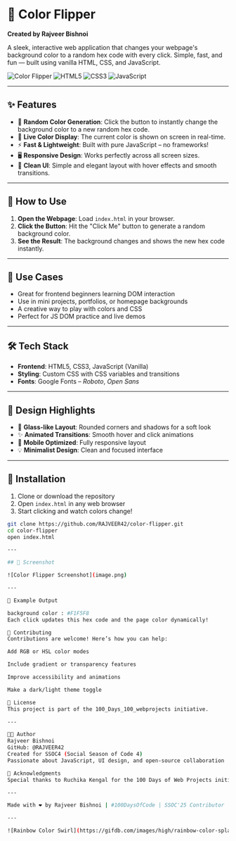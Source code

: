# 🎨 Color Flipper

**Created by Rajveer Bishnoi**

A sleek, interactive web application that changes your webpage's background color to a random hex code with every click. Simple, fast, and fun — built using vanilla HTML, CSS, and JavaScript.

![Color Flipper](https://img.shields.io/badge/Color-Flipper-blueviolet?style=for-the-badge&logo=dropbox)
![HTML5](https://img.shields.io/badge/HTML5-E34F26?style=for-the-badge&logo=html5&logoColor=white)
![CSS3](https://img.shields.io/badge/CSS3-1572B6?style=for-the-badge&logo=css3&logoColor=white)
![JavaScript](https://img.shields.io/badge/JavaScript-F7DF1E?style=for-the-badge&logo=javascript&logoColor=black)

---

## ✨ Features

- 🎯 **Random Color Generation**: Click the button to instantly change the background color to a new random hex code.
- 🎨 **Live Color Display**: The current color is shown on screen in real-time.
- ⚡ **Fast & Lightweight**: Built with pure JavaScript – no frameworks!
- 🖥️ **Responsive Design**: Works perfectly across all screen sizes.
- 🧼 **Clean UI**: Simple and elegant layout with hover effects and smooth transitions.

---

## 🚀 How to Use

1. **Open the Webpage**: Load `index.html` in your browser.
2. **Click the Button**: Hit the "Click Me" button to generate a random background color.
3. **See the Result**: The background changes and shows the new hex code instantly.

---

## 🎯 Use Cases

- Great for frontend beginners learning DOM interaction  
- Use in mini projects, portfolios, or homepage backgrounds  
- A creative way to play with colors and CSS  
- Perfect for JS DOM practice and live demos  

---

## 🛠️ Tech Stack

- **Frontend**: HTML5, CSS3, JavaScript (Vanilla)
- **Styling**: Custom CSS with CSS variables and transitions
- **Fonts**: Google Fonts – *Roboto*, *Open Sans*

---

## 🎨 Design Highlights

- 🧊 **Glass-like Layout**: Rounded corners and shadows for a soft look
- ✨ **Animated Transitions**: Smooth hover and click animations
- 📱 **Mobile Optimized**: Fully responsive layout
- 💡 **Minimalist Design**: Clean and focused interface

---

## 🔧 Installation

1. Clone or download the repository
2. Open `index.html` in any web browser
3. Start clicking and watch colors change!

```bash
git clone https://github.com/RAJVEER42/color-flipper.git
cd color-flipper
open index.html

---

## 📸 Screenshot

![Color Flipper Screenshot](image.png)

---

🧪 Example Output

background color : #F1F5F8
Each click updates this hex code and the page color dynamically!

🤝 Contributing
Contributions are welcome! Here’s how you can help:

Add RGB or HSL color modes

Include gradient or transparency features

Improve accessibility and animations

Make a dark/light theme toggle

📝 License
This project is part of the 100_Days_100_webprojects initiative.

--- 

👨‍💻 Author
Rajveer Bishnoi
GitHub: @RAJVEER42
Created for SSOC4 (Social Season of Code 4)
Passionate about JavaScript, UI design, and open-source collaboration

🙏 Acknowledgments
Special thanks to Ruchika Kengal for the 100 Days of Web Projects initiative

---

Made with ❤️ by Rajveer Bishnoi | #100DaysOfCode | SSOC'25 Contributor

---

![Rainbow Color Swirl](https://gifdb.com/images/high/rainbow-color-splash-trippy-animation-qf3s3v04tsnwxh1z.gif)






